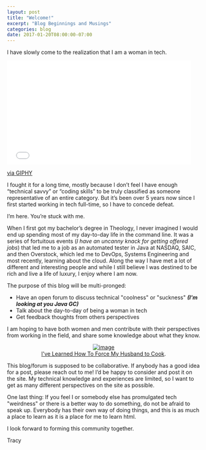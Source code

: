 ```yaml
---
layout: post
title: "Welcome!"
excerpt: "Blog Beginnings and Musings"
categories: blog
date: 2017-01-20T08:00:00-07:00
---
```


I have slowly come to the realization that I am a woman in tech.

<iframe src="//giphy.com/embed/3o7abBP0nMjrdIvaCY" width="480" height="270" frameBorder="0" class="giphy-embed" allowFullScreen></iframe><p><a href="http://giphy.com/gifs/thedailyshow-wow-what-omg-3o7abBP0nMjrdIvaCY">via GIPHY</a></p>

I fought it for a long time, mostly because I don’t feel I have enough “technical savvy” or “coding skills” to be truly classified as someone representative of an entire category.  But it’s been over 5 years now since I first started working in tech full-time, so I have to concede defeat.

I’m here.  You’re stuck with me.

When I first got my bachelor’s degree in Theology, I never imagined I would end up spending most of my day-to-day life in the command line.  It was a series of fortuitous events (<i>I have an uncanny knack for getting offered jobs</i>) that led me to a job as an automated tester in Java at NASDAQ, SAIC, and then Overstock, which led me to DevOps, Systems Engineering and most recently, learning about the cloud.  Along the way I have met a lot of different and interesting people and while I still believe I was destined to be rich and live a life of luxury, I enjoy where I am now.

The purpose of this blog will be multi-pronged: 

* Have an open forum to discuss technical "coolness" or "suckness" <i><b>(I'm looking at you Java GC)</b></i>
* Talk about the day-to-day of being a woman in tech
* Get feedback thoughts from others perspectives

I am hoping to have both women and men contribute with their perspectives from working in the field, and share some knowledge about what they know.

<figure><center>
  <a href="http://imgs.xkcd.com/comics/sandwich.png"><img src="http://imgs.xkcd.com/comics/sandwich.png" alt="image"></a>
  <figcaption><a href="http://imgs.xkcd.com/comics/sandwich.png" title="I've Learned How To Force My Husband to Cook">I've Learned How To Force My Husband to Cook</a>.</figcaption>
</center></figure>

This blog/forum is supposed to be collaborative.  If anybody has a good idea for a post, please reach out to me!  I’d be happy to consider and post it on the site.  My technical knowledge and experiences are limited, so I want to get as many different perspectives on the site as possible.

One last thing: If you feel I or somebody else has promulgated tech "weirdness" or there is a better way to do something, do not be afraid to speak up.  Everybody has their own way of doing things, and this is as much a place to learn as it is a place for me to learn html.

I look forward to forming this community together.

Tracy
